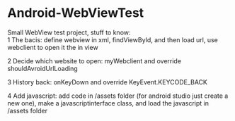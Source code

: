 # Android-WebViewTest
Small WebView test project, stuff to know:  
1 The bacis: define webview in xml, findViewById, and then load url, use webclient to open it the in view  

2 Decide which website to open: myWebclient and override shouldAvroidUrlLoading  

3 History back: onKeyDown and override KeyEvent.KEYCODE_BACK  

4 Add javascript: add code in /assets folder (for android studio just create a new one), make a javascriptinterface class, and load the javascript in /assets folder  

